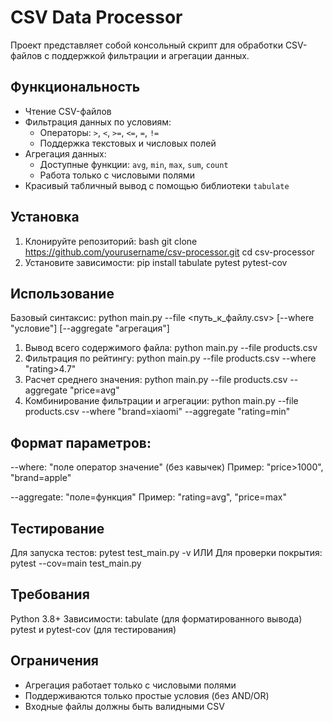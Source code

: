 # CSV Data Processor

Проект представляет собой консольный скрипт для обработки CSV-файлов с поддержкой фильтрации и агрегации данных.

## Функциональность

- Чтение CSV-файлов
- Фильтрация данных по условиям:
  - Операторы: `>`, `<`, `>=`, `<=`, `=`, `!=`
  - Поддержка текстовых и числовых полей
- Агрегация данных:
  - Доступные функции: `avg`, `min`, `max`, `sum`, `count`
  - Работа только с числовыми полями
- Красивый табличный вывод с помощью библиотеки `tabulate`

## Установка

1. Клонируйте репозиторий:
  bash git clone
  https://github.com/yourusername/csv-processor.git
  cd csv-processor
2. Установите зависимости:
   pip install tabulate pytest pytest-cov

## Использование

Базовый синтаксис:
  python main.py --file <путь_к_файлу.csv> [--where "условие"] [--aggregate "агрегация"]
1. Вывод всего содержимого файла:
   python main.py --file products.csv
2. Фильтрация по рейтингу:
   python main.py --file products.csv --where "rating>4.7"
3. Расчет среднего значения:
   python main.py --file products.csv --aggregate "price=avg"
4. Комбинирование фильтрации и агрегации:
   python main.py --file products.csv --where "brand=xiaomi" --aggregate "rating=min"

## Формат параметров:

--where: "поле оператор значение" (без кавычек)
Пример: "price>1000", "brand=apple"

--aggregate: "поле=функция"
Пример: "rating=avg", "price=max"

## Тестирование

Для запуска тестов:
  pytest test_main.py -v
ИЛИ
Для проверки покрытия:
  pytest --cov=main test_main.py

## Требования

Python 3.8+
Зависимости: tabulate (для форматированного вывода)
             pytest и pytest-cov (для тестирования)

## Ограничения
  - Агрегация работает только с числовыми полями
  - Поддерживаются только простые условия (без AND/OR)
  - Входные файлы должны быть валидными CSV
